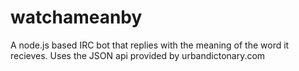 watchameanby
============

A node.js based IRC bot that replies with the meaning of the word it recieves. Uses the JSON api provided by urbandictonary.com
